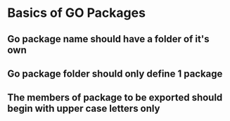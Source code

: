 # Basics of GO Packages

## Go package name should have a folder of it's own
## Go package folder should only define 1 package
## The members of package to be exported should begin with upper case letters only